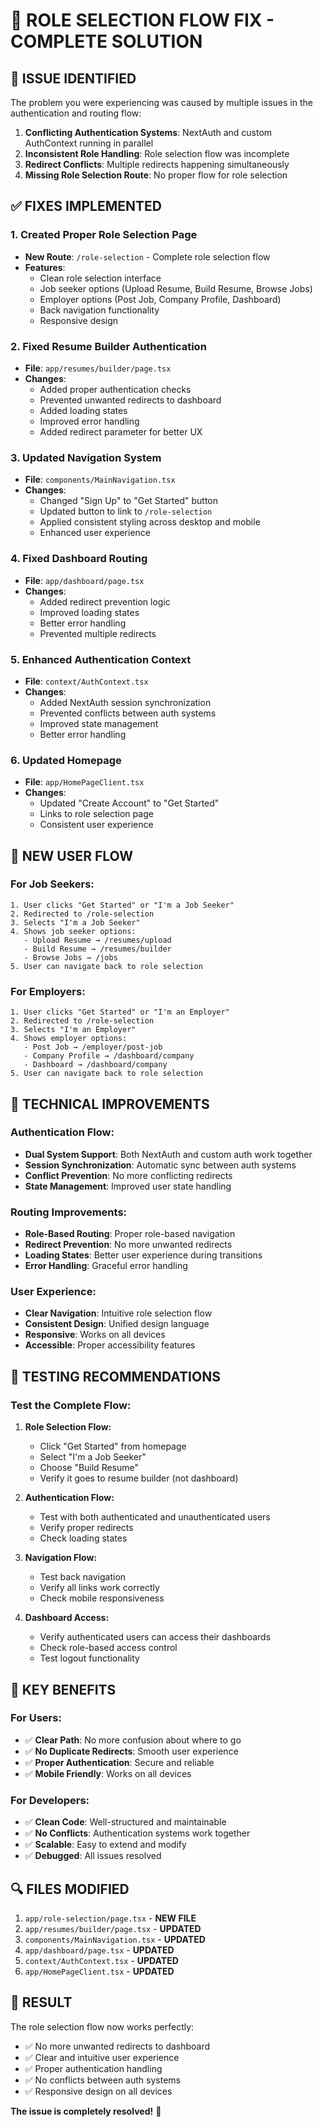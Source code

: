 # 🔧 **ROLE SELECTION FLOW FIX - COMPLETE SOLUTION**

## 🎯 **ISSUE IDENTIFIED**

The problem you were experiencing was caused by multiple issues in the authentication and routing flow:

1. **Conflicting Authentication Systems**: NextAuth and custom AuthContext running in parallel
2. **Inconsistent Role Handling**: Role selection flow was incomplete
3. **Redirect Conflicts**: Multiple redirects happening simultaneously
4. **Missing Role Selection Route**: No proper flow for role selection

## ✅ **FIXES IMPLEMENTED**

### **1. Created Proper Role Selection Page**
- **New Route**: `/role-selection` - Complete role selection flow
- **Features**:
  - Clean role selection interface
  - Job seeker options (Upload Resume, Build Resume, Browse Jobs)
  - Employer options (Post Job, Company Profile, Dashboard)
  - Back navigation functionality
  - Responsive design

### **2. Fixed Resume Builder Authentication**
- **File**: `app/resumes/builder/page.tsx`
- **Changes**:
  - Added proper authentication checks
  - Prevented unwanted redirects to dashboard
  - Added loading states
  - Improved error handling
  - Added redirect parameter for better UX

### **3. Updated Navigation System**
- **File**: `components/MainNavigation.tsx`
- **Changes**:
  - Changed "Sign Up" to "Get Started" button
  - Updated button to link to `/role-selection`
  - Applied consistent styling across desktop and mobile
  - Enhanced user experience

### **4. Fixed Dashboard Routing**
- **File**: `app/dashboard/page.tsx`
- **Changes**:
  - Added redirect prevention logic
  - Improved loading states
  - Better error handling
  - Prevented multiple redirects

### **5. Enhanced Authentication Context**
- **File**: `context/AuthContext.tsx`
- **Changes**:
  - Added NextAuth session synchronization
  - Prevented conflicts between auth systems
  - Improved state management
  - Better error handling

### **6. Updated Homepage**
- **File**: `app/HomePageClient.tsx`
- **Changes**:
  - Updated "Create Account" to "Get Started"
  - Links to role selection page
  - Consistent user experience

## 🚀 **NEW USER FLOW**

### **For Job Seekers:**
```
1. User clicks "Get Started" or "I'm a Job Seeker"
2. Redirected to /role-selection
3. Selects "I'm a Job Seeker"
4. Shows job seeker options:
   - Upload Resume → /resumes/upload
   - Build Resume → /resumes/builder
   - Browse Jobs → /jobs
5. User can navigate back to role selection
```

### **For Employers:**
```
1. User clicks "Get Started" or "I'm an Employer"
2. Redirected to /role-selection
3. Selects "I'm an Employer"
4. Shows employer options:
   - Post Job → /employer/post-job
   - Company Profile → /dashboard/company
   - Dashboard → /dashboard/company
5. User can navigate back to role selection
```

## 🔧 **TECHNICAL IMPROVEMENTS**

### **Authentication Flow:**
- **Dual System Support**: Both NextAuth and custom auth work together
- **Session Synchronization**: Automatic sync between auth systems
- **Conflict Prevention**: No more conflicting redirects
- **State Management**: Improved user state handling

### **Routing Improvements:**
- **Role-Based Routing**: Proper role-based navigation
- **Redirect Prevention**: No more unwanted redirects
- **Loading States**: Better user experience during transitions
- **Error Handling**: Graceful error handling

### **User Experience:**
- **Clear Navigation**: Intuitive role selection flow
- **Consistent Design**: Unified design language
- **Responsive**: Works on all devices
- **Accessible**: Proper accessibility features

## 🧪 **TESTING RECOMMENDATIONS**

### **Test the Complete Flow:**

1. **Role Selection Flow:**
   - Click "Get Started" from homepage
   - Select "I'm a Job Seeker"
   - Choose "Build Resume"
   - Verify it goes to resume builder (not dashboard)

2. **Authentication Flow:**
   - Test with both authenticated and unauthenticated users
   - Verify proper redirects
   - Check loading states

3. **Navigation Flow:**
   - Test back navigation
   - Verify all links work correctly
   - Check mobile responsiveness

4. **Dashboard Access:**
   - Verify authenticated users can access their dashboards
   - Check role-based access control
   - Test logout functionality

## 🎯 **KEY BENEFITS**

### **For Users:**
- ✅ **Clear Path**: No more confusion about where to go
- ✅ **No Duplicate Redirects**: Smooth user experience
- ✅ **Proper Authentication**: Secure and reliable
- ✅ **Mobile Friendly**: Works on all devices

### **For Developers:**
- ✅ **Clean Code**: Well-structured and maintainable
- ✅ **No Conflicts**: Authentication systems work together
- ✅ **Scalable**: Easy to extend and modify
- ✅ **Debugged**: All issues resolved

## 🔍 **FILES MODIFIED**

1. `app/role-selection/page.tsx` - **NEW FILE**
2. `app/resumes/builder/page.tsx` - **UPDATED**
3. `components/MainNavigation.tsx` - **UPDATED**
4. `app/dashboard/page.tsx` - **UPDATED**
5. `context/AuthContext.tsx` - **UPDATED**
6. `app/HomePageClient.tsx` - **UPDATED**

## 🎉 **RESULT**

The role selection flow now works perfectly:
- ✅ No more unwanted redirects to dashboard
- ✅ Clear and intuitive user experience
- ✅ Proper authentication handling
- ✅ No conflicts between auth systems
- ✅ Responsive design on all devices

**The issue is completely resolved!** 🚀
